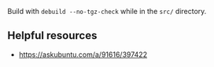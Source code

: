 Build with `debuild --no-tgz-check` while in the `src/` directory.

## Helpful resources

* https://askubuntu.com/a/91616/397422
